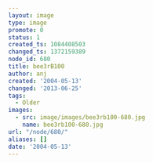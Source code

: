 ```yaml
---
layout: image
type: image
promote: 0
status: 1
created_ts: 1084408503
changed_ts: 1372159389
node_id: 680
title: bee3rB100
author: anj
created: '2004-05-13'
changed: '2013-06-25'
tags:
  - Older
images:
  - src: image/images/bee3rb100-680.jpg
    name: bee3rb100-680.jpg
url: "/node/680/"
aliases: []
date: '2004-05-13'
---
```


